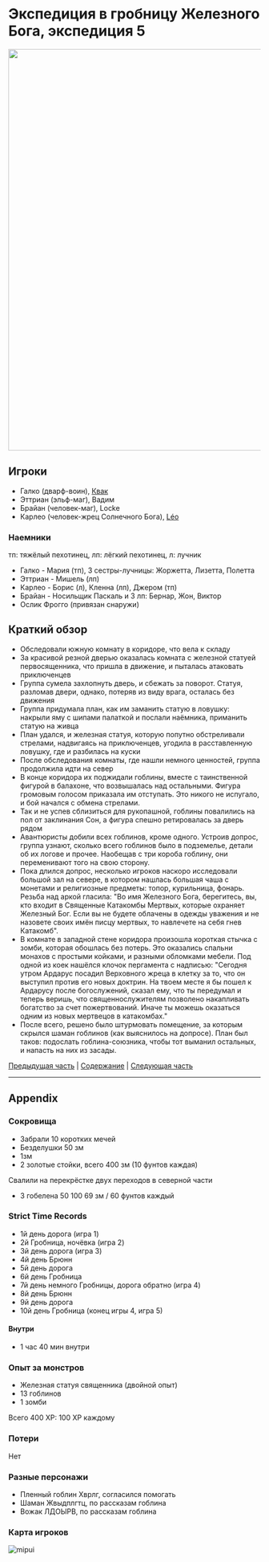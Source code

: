 # Экспедиция в гробницу Железного Бога, экспедиция 5

<a href="https://github.com/user-attachments/assets/fb177e88-57e9-4f2d-8956-5642c741f0a7" title="By William McAusland (Outland Arts)">
	<img src="https://github.com/user-attachments/assets/fb177e88-57e9-4f2d-8956-5642c741f0a7" style="width:800px" />
</a>
<!--
	<a href="">
	<img src="" style="width:800px" />
</a>
-->


## Игроки

- Галко (дварф-воин), [Квак](https://t.me/troglog)
- Эттриан (эльф-маг), Вадим
- Брайан (человек-маг), Locke
- Карлео (человек-жрец Солнечного Бога), [Léo](https://t.me/fiftyforfifty)

### Наемники

тп: тяжёлый пехотинец, лп: лёгкий пехотинец, л: лучник

- Галко - Мария (тп), 3 сестры-лучницы: Жоржетта, Лизетта, Полетта
- Эттриан - Мишель (лп)
- Карлео - Борис (л), Кленна (лп), Джером (тп)
- Брайан - Носильщик Паскаль и 3 лп: Бернар, Жон, Виктор
- Ослик Фрогго (привязан снаружи)

## Краткий обзор

- Обследовали южную комнату в коридоре, что вела к складу
- За красивой резной дверью оказалась комната с железной статуей первосященника, что пришла в движение, и пыталась
  атаковать приключенцев
- Группа сумела захлопнуть дверь, и сбежать за поворот. Статуя, разломав двери, однако, потеряв из виду врага, осталась
  без движения
- Группа придумала план, как им заманить статую в ловушку: накрыли яму с шипами палаткой и послали наёмника, приманить
  статую на живца
- План удался, и железная статуя, которую попутно обстреливали стрелами, надвигаясь на приключенцев, угодила в
  расставленную ловушку, где и разбилась на куски
- После обследования комнаты, где нашли немного ценностей, группа продолжила идти на север
- В конце коридора их поджидали гоблины, вместе с таинственной фигурой в балахоне, что возвышалась над остальными.
  Фигура громовым голосом приказала им отступать. Это никого не испугало, и бой начался с обмена стрелами.
- Так и не успев сблизиться для рукопашной, гоблины повалились на пол от заклинания Сон, а фигура спешно ретировалась за
  дверь рядом
- Авантюристы добили всех гоблинов, кроме одного. Устроив допрос, группа узнают, сколько всего гоблинов было в
  подземелье, детали об их логове и прочее. Наобещав с три короба гоблину, они переменивают того на свою сторону.
- Пока длился допрос, несколько игроков наскоро исследовали большой зал на севере, в котором нашлась большая чаша с
  монетами и религиозные предметы: топор, курильница, фонарь. Резьба над аркой гласила: "Во имя Железного Бога,
  берегитесь, вы, кто входит в Священные Катакомбы Мертвых, которые охраняет Железный Бог. Если вы не будете облачены в
  одежды уважения и не назовете своих имён писцу мертвых, то навлечете на себя гнев Катакомб".
- В комнате в западной стене коридора произошла короткая стычка с зомби, которая обошлась без потерь. Это оказались
  спальни монахов с простыми койками, и разными обломками мебели. Под одной из коек нашёлся клочок пергамента с
  надписью: "Сегодня утром Ардарус посадил Верховного жреца в клетку за то, что он выступил против его новых доктрин. На
  твоем месте я бы пошел к Ардарусу после богослужений, сказал ему, что ты передумал и теперь веришь, что
  священнослужителям позволено накапливать богатство за счет пожертвований. Иначе ты можешь оказаться одним из новых
  мертвецов в катакомбах."
- После всего, решено было штурмовать помещение, за которым скрылся шаман гоблинов (как выяснилось на допросе). План был
  таков: подослать гоблина-союзника, чтобы тот выманил остальных, и напасть на них из засады.

[Предыдущая часть](./2024-06-30-game-4.md) | [Содержание](./Readme.md) | [Следующая часть](./2024-07-21-game-6.md)

---

## Appendix

### Сокровища

- Забрали 10 коротких мечей
- Безделушки 50 зм
- 1зм
- 2 золотые стойки, всего 400 зм (10 фунтов каждая)

Свалили на перекрёстке двух переходов в северной части

- 3 гобелена 50 100 69 зм / 60 фунтов каждый

### Strict Time Records

- 1й день дорога (игра 1)
- 2й Гробница, ночёвка (игра 2)
- 3й день дорога (игра 3)
- 4й день Брюнн
- 5й день дорога
- 6й день Гробница
- 7й день немного Гробницы, дорога обратно (игра 4)
- 8й день Брюнн
- 9й день дорога
- 10й день Гробница (конец игры 4, игра 5)

#### Внутри

- 1 час 40 мин внутри

### Опыт за монстров

- Железная статуя священника (двойной опыт)
- 13 гоблинов
- 1 зомби

Всего 400 XP: 100 XP каждому

### Потери

Нет

### Разные персонажи

- Пленный гоблин Хврлг, согласился помогать
- Шаман Жвыдплгтц, по рассказам гоблина
- Вожак ЛДОЫРВ, по рассказам гоблина

### Карта игроков

![mipui](https://github.com/user-attachments/assets/3c55053c-485c-4991-91ba-9519e578f48d)
